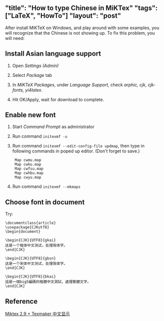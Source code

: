"title": "How to type Chinese in MiKTex"
"tags": ["LaTeX", "HowTo"]
"layout": "post"
---

After install MiKTeX on Windows, and play around with some examples, you will
recognize that the Chinese is not showing up. To fix this problem, you will
need:

Install Asian language support
---

1. Open _Settings (Admin)_

2. Select _Package_ tab

3. In _MiKTeX Packages_, under _Language Support_, check _arphic, cjk, cjk-fonts, yi4latex_.

4. Hit OK/Apply, wait for download to complete.

Enable new font
---

1. Start _Command Prompt_ as administrator

2. Run command `initexmf -u`

3. Run command `initexmf --edit-config-file updmap`, then type in following
commands in poped up editor. (Don't forget to save.)

		Map cwmu.map
		Map cwku.map
		Map cwfsu.map
		Map cwhbu.map
		Map cwyu.map

4. Run command `initexmf --mkmaps`

Choose font in document
---
Try:

	\documentclass{article}
	\usepackage{CJKutf8}
	\begin{document}

	\begin{CJK}{UTF8}{gkai}
	这是一个楷体中文测试，处理简体字。
	\end{CJK}

	\begin{CJK}{UTF8}{gbsn}
	这是一个宋体中文测试，处理简体字。
	\end{CJK}

	\begin{CJK}{UTF8}{bkai}
	這是一個big5編碼的楷體中文測試，處理繁體文字。
	\end{CJK}

Reference
---
[Miktex 2.9 + Texmaker 中文显示][1]

[1]: http://my.oschina.net/zenologo/blog/60160
